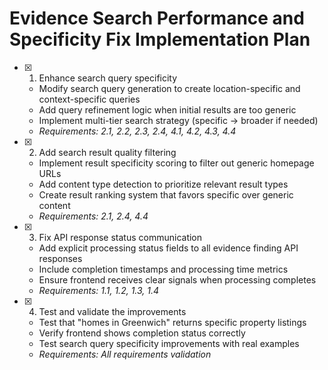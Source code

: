 # Evidence Search Performance and Specificity Fix Implementation Plan

- [x] 1. Enhance search query specificity
  - Modify search query generation to create location-specific and context-specific queries
  - Add query refinement logic when initial results are too generic
  - Implement multi-tier search strategy (specific → broader if needed)
  - _Requirements: 2.1, 2.2, 2.3, 2.4, 4.1, 4.2, 4.3, 4.4_

- [x] 2. Add search result quality filtering
  - Implement result specificity scoring to filter out generic homepage URLs
  - Add content type detection to prioritize relevant result types
  - Create result ranking system that favors specific over generic content
  - _Requirements: 2.1, 2.4, 4.4_

- [x] 3. Fix API response status communication
  - Add explicit processing status fields to all evidence finding API responses
  - Include completion timestamps and processing time metrics
  - Ensure frontend receives clear signals when processing completes
  - _Requirements: 1.1, 1.2, 1.3, 1.4_

- [x] 4. Test and validate the improvements
  - Test that "homes in Greenwich" returns specific property listings
  - Verify frontend shows completion status correctly
  - Test search query specificity improvements with real examples
  - _Requirements: All requirements validation_